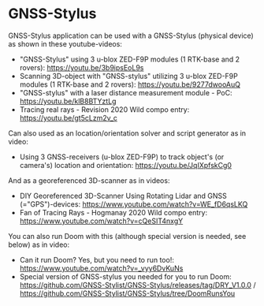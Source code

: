 # GNSS-Stylus

GNSS-Stylus application can be used with a GNSS-Stylus (physical device) as shown in these youtube-videos:
- "GNSS-Stylus" using 3 u-blox ZED-F9P modules (1 RTK-base and 2 rovers): https://youtu.be/3b9ipsEoL9s
- Scanning 3D-object with "GNSS-stylus" utilizing 3 u-blox ZED-F9P modules (1 RTK-base and 2 rovers): https://youtu.be/9277dwooAuQ
- "GNSS-stylus" with a laser distance measurement module - PoC: https://youtu.be/klB8BTYztLg
- Tracing real rays - Revision 2020 Wild compo entry: https://youtu.be/gt5cLzm2v_c

Can also used as an location/orientation solver and script generator as in video:
- Using 3 GNSS-receivers (u-blox ZED-F9P) to track object's (or camera's) location and orientation: https://youtu.be/JqIXpfskCg0

And as a georeferenced 3D-scanner as in videos:
- DIY Georeferenced 3D-Scanner Using Rotating Lidar and GNSS (="GPS")-devices: https://www.youtube.com/watch?v=WE_fD6qsLKQ
- Fan of Tracing Rays - Hogmanay 2020 Wild compo entry: https://www.youtube.com/watch?v=cQeSIT4nxgY

You can also run Doom with this (although special version is needed, see below) as in video:
- Can it run Doom? Yes, but you need to run too!: https://www.youtube.com/watch?v=_vyy6DvKuNs
- Special version of GNSS-stylus you needed for you to run Doom: https://github.com/GNSS-Stylist/GNSS-Stylus/releases/tag/DRY_V1.0.0 / https://github.com/GNSS-Stylist/GNSS-Stylus/tree/DoomRunsYou
